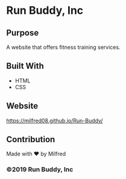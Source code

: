 # Run Buddy, Inc

## Purpose
A website that offers fitness training services.

## Built With
* HTML
* CSS

## Website
https://milfred08.github.io/Run-Buddy/

## Contribution
Made with ❤️ by Milfred

### ©️2019 Run Buddy, Inc
